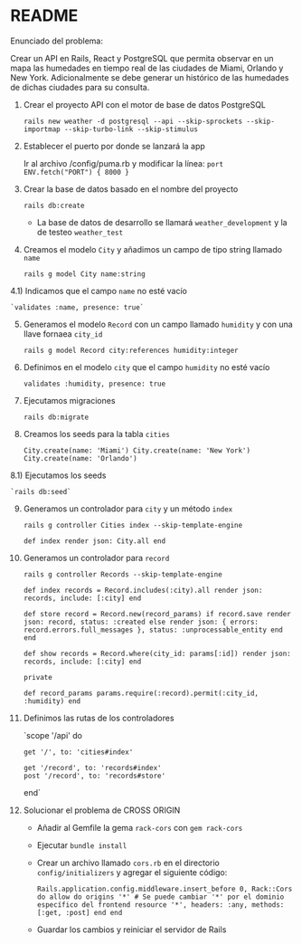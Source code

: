 # README

Enunciado del problema:

Crear un API en Rails, React y PostgreSQL que permita observar en un mapa las humedades en tiempo real de las ciudades de Miami, Orlando y New York. Adicionalmente se debe generar un histórico de las humedades de dichas ciudades para su consulta.


1) Crear el proyecto API con el motor de base de datos PostgreSQL

	`rails new weather -d postgresql --api --skip-sprockets --skip-importmap --skip-turbo-link --skip-stimulus`


2) Establecer el puerto por donde se lanzará la app

	Ir al archivo /config/puma.rb y modificar la línea:
		`port ENV.fetch("PORT") { 8000 }`

	
3) Crear la base de datos basado en el nombre del proyecto

	`rails db:create`
	
	* La base de datos de desarrollo se llamará `weather_development` y la de testeo `weather_test`


4) Creamos el modelo `City` y añadimos un campo de tipo string llamado `name`

	`rails g model City name:string`

4.1) Indicamos que el campo `name` no esté vacío
	
	`validates :name, presence: true`


5) Generamos el modelo `Record` con un campo llamado `humidity` y con una llave fornaea `city_id`

	`rails g model Record city:references humidity:integer`


6) Definimos en el modelo `city` que el campo `humidity` no esté vacío

	`validates :humidity, presence: true`


7) Ejecutamos migraciones

	`rails db:migrate`


8) Creamos los seeds para la tabla `cities`
	
	`City.create(name: 'Miami')
	City.create(name: 'New York')
	City.create(name: 'Orlando')`

8.1) Ejecutamos los seeds

	`rails db:seed`


9) Generamos un controlador para `city` y un método `index`

	`rails g controller Cities index --skip-template-engine`

	`def index
        render json: City.all
    end`


10) Generamos un controlador para `record`

	`rails g controller Records --skip-template-engine`

	`def index
    	records = Record.includes(:city).all
    	render json: records, include: [:city]
  	end`

  	`def store
	    record = Record.new(record_params)
	    if record.save
	      render json: record, status: :created
	    else
	      render json: { errors: record.errors.full_messages }, status: :unprocessable_entity
	    end
	end`

	`def show
	    records = Record.where(city_id: params[:id])
	    render json: records, include: [:city]
	end`

	`private`

	`def record_params
	    params.require(:record).permit(:city_id, :humidity)
	end`


11) Definimos las rutas de los controladores

	`scope '/api' do

        get '/', to: 'cities#index'

        get '/record', to: 'records#index'
        post '/record', to: 'records#store'

    end`


12) Solucionar el problema de CROSS ORIGIN

	* Añadir al Gemfile la gema `rack-cors` con `gem rack-cors`

	* Ejecutar `bundle install`

	* Crear un archivo llamado `cors.rb` en el directorio `config/initializers` y agregar el siguiente código:

		`Rails.application.config.middleware.insert_before 0, Rack::Cors do
			allow do
		    	origins '*' # Se puede cambiar '*' por el dominio específico del frontend
		    	resource '*', headers: :any, methods: [:get, :post]
		  	end
		end`

	* Guardar los cambios y reiniciar el servidor de Rails